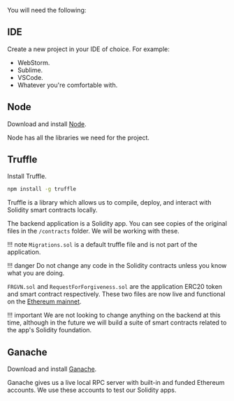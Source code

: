 You will need the following:

## IDE

Create a new project in your IDE of choice. For example:

* WebStorm.
* Sublime.
* VSCode.
* Whatever you're comfortable with.

## Node

Download and install [Node](https://nodejs.org/en/download/).

Node has all the libraries we need for the project.

## Truffle

Install Truffle.

```bash
npm install -g truffle
```

Truffle is a library which allows us to compile, deploy, and interact with Solidity smart contracts locally.

The backend application is a Solidity app. You can see copies of the original files in the `/contracts` folder. We will be working with these.

!!! note
    `Migrations.sol` is a default truffle file and is not part of the application.

!!! danger
    Do not change any code in the Solidity contracts unless you know what you are doing.

`FRGVN.sol` and `RequestForForgiveness.sol` are the application ERC20 token and smart contract respectively. These two files are now live and functional on the [Ethereum mainnet](https://etherscan.io/token/0x9d29f93e0a4c0bc5ac1e13d5b72038f35c81f325). 

!!! important
    We are not looking to change anything on the backend at this time, although in the future we will build a suite of smart contracts related to the app's Solidity foundation.

## Ganache

Download and install [Ganache](https://trufflesuite.com/ganache/).

Ganache gives us a live local RPC server with built-in and funded Ethereum accounts. We use these accounts to test our Solidity apps.



